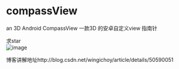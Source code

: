 # compassView
an 3D Android CompassView  一款3D 的安卓自定义view 指南针

求star  
![image](https://github.com/githubwing/compassView/raw/master/perview.gif)

博客讲解地址http://blog.csdn.net/wingichoy/article/details/50590051
